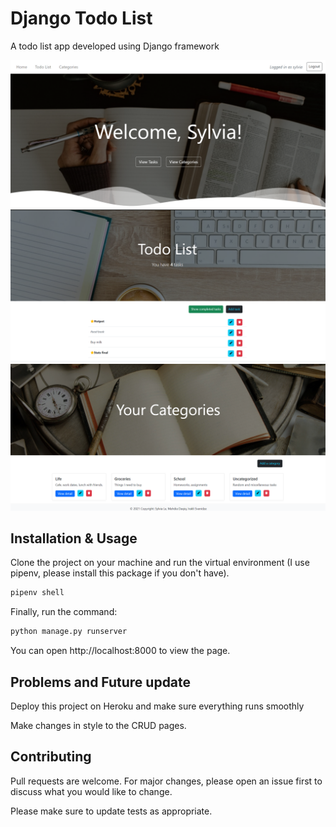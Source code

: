 # Django Todo List

A todo list app developed using Django framework

<img src="screenshot-1.png" width = 600px />
<img src="screenshot-2.png" width = 600px />
<img src="screenshot-3.png" width = 600px />

## Installation & Usage

Clone the project on your machine and run the virtual environment (I use pipenv, please install this package if you don't have).

```bash
pipenv shell
```

Finally, run the command:

```bash
python manage.py runserver
```

You can open http://localhost:8000 to view the page.


## Problems and Future update

Deploy this project on Heroku and make sure everything runs smoothly

Make changes in style to the CRUD pages.

## Contributing
Pull requests are welcome. For major changes, please open an issue first to discuss what you would like to change.

Please make sure to update tests as appropriate.
